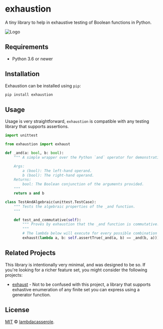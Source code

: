 # exhaustion
A tiny library to help in exhaustive testing of Boolean functions in Python.

![Logo](https://raw.githubusercontent.com/lambdacasserole/exhaustion/main/logo.svg)

## Requirements

- Python 3.6 or newer

## Installation

Exhaustion can be installed using `pip`:

```sh
pip install exhaustion
```

## Usage

Usage is very straightforward, `exhaustion` is compatible with any testing library that supports assertions.

```python
import unittest

from exhaustion import exhaust

def _and(a: bool, b: bool):
    """ A simple wrapper over the Python `and` operator for demonstration purposes.

    Args:
        a (bool): The left-hand operand.
        b (bool): The right-hand operand.
    Returns:
        bool: The Boolean conjunction of the arguments provided.
    """
    return a and b

class TestAndAlgebraic(unittest.TestCase):
    """ Tests the algebraic properties of the _and function.
    """

    def test_and_commutative(self):
        """ Proves by exhaustion that the _and function is commutative.
        """
        # The lambda below will execute for every possible combination of Boolean arguments.
        exhaust(lambda a, b: self.assertTrue(_and(a, b) == _and(b, a)))
```

## Related Projects

This library is intentionally very minimal, and was designed to be so. If you're looking for a richer feature set, you might consider the following projects:

- [exhaust](https://github.com/letmaik/exhaust) - Not to be confused with this project, a library that supports exhastive enumeration of any finite set you can express using a generator function.

## License

[MIT](LICENSE) © [lambdacasserole](https://github.com/lambdacasserole).
